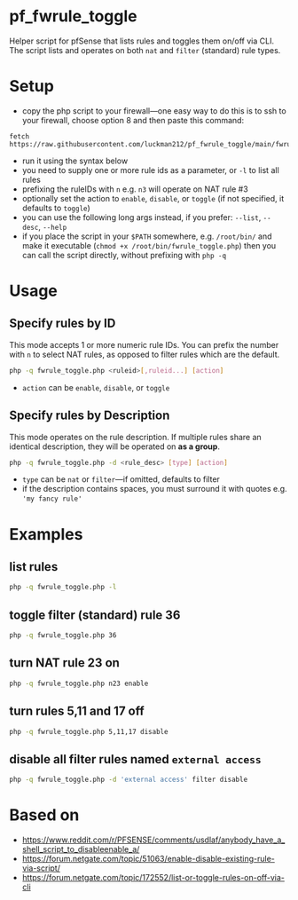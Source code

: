 # pf_fwrule_toggle

Helper script for pfSense that lists rules and toggles them on/off via CLI. The script lists and operates on both `nat` and `filter` (standard) rule types.

# Setup

- copy the php script to your firewall—one easy way to do this is to ssh to your firewall, choose option 8 and then paste this command:
```
fetch https://raw.githubusercontent.com/luckman212/pf_fwrule_toggle/main/fwrule_toggle.php
```
- run it using the syntax below
- you need to supply one or more rule ids as a parameter, or `-l` to list all rules
- prefixing the ruleIDs with `n` e.g. `n3` will operate on NAT rule #3
- optionally set the action to `enable`, `disable`, or `toggle` (if not specified, it defaults to `toggle`)
- you can use the following long args instead, if you prefer: `--list`, `--desc`, `--help`
- if you place the script in your `$PATH` somewhere, e.g. `/root/bin/` and make it executable (`chmod +x /root/bin/fwrule_toggle.php`) then you can call the script directly, without prefixing with `php -q`

# Usage

## Specify rules by ID

This mode accepts 1 or more numeric rule IDs. You can prefix the number with `n` to select NAT rules, as opposed to filter rules which are the default.
```sh
php -q fwrule_toggle.php <ruleid>[,ruleid...] [action]
```
- `action` can be `enable`, `disable`, or `toggle`

## Specify rules by Description

This mode operates on the rule description. If multiple rules share an identical description, they will be operated on **as a group**.
```sh
php -q fwrule_toggle.php -d <rule_desc> [type] [action]
```
- `type` can be `nat` or `filter`—if omitted, defaults to filter
- if the description contains spaces, you must surround it with quotes e.g. `'my fancy rule'`

# Examples

## list rules
```sh
php -q fwrule_toggle.php -l
```

## toggle filter (standard) rule 36
```sh
php -q fwrule_toggle.php 36
```

## turn NAT rule 23 **on**
```sh
php -q fwrule_toggle.php n23 enable
```

## turn rules 5,11 and 17 **off**
```sh
php -q fwrule_toggle.php 5,11,17 disable
```

## disable all filter rules named `external access`
```sh
php -q fwrule_toggle.php -d 'external access' filter disable
```


# Based on

- https://www.reddit.com/r/PFSENSE/comments/usdlaf/anybody_have_a_shell_script_to_disableenable_a/
- https://forum.netgate.com/topic/51063/enable-disable-existing-rule-via-script/
- https://forum.netgate.com/topic/172552/list-or-toggle-rules-on-off-via-cli
